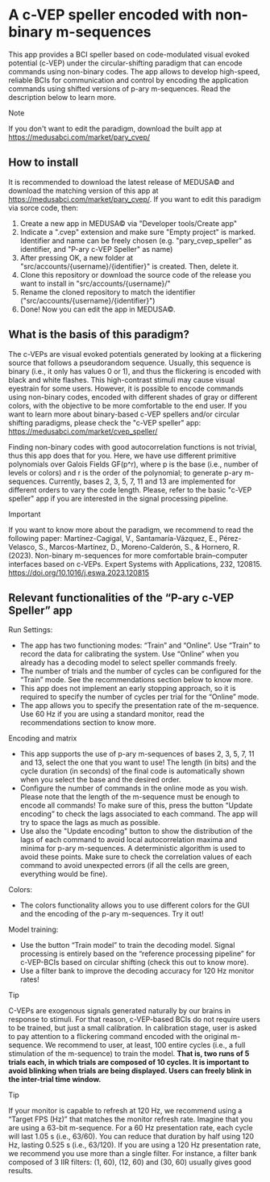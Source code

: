 # A c-VEP speller encoded with non-binary m-sequences
This app provides a BCI speller based on code-modulated visual evoked potential (c-VEP) under the circular-shifting paradigm that can encode commands using non-binary codes. The app allows to develop high-speed, reliable BCIs for communication and control by encoding the application commands using shifted versions of p-ary m-sequences. Read the description below to learn more.

> [!NOTE]
> If you don't want to edit the paradigm, download the built app at https://medusabci.com/market/pary_cvep/

## How to install
It is recommended to download the latest release of MEDUSA© and download the matching version of this app at https://medusabci.com/market/pary_cvep/. If you want to edit this paradigm via sorce code, then:
1. Create a new app in MEDUSA© via "Developer tools/Create app"
2. Indicate a ".cvep" extension and make sure "Empty project" is marked. Identifier and name can be freely chosen (e.g. "pary_cvep_speller" as identifier, and "P-ary c-VEP Speller" as name)
3. After pressing OK, a new folder at "src/accounts/{username}/{identifier}" is created. Then, delete it.
4. Clone this repository or download the source code of the release you want to install in "src/accounts/{username}/"
5. Rename the cloned repository to match the identifier ("src/accounts/{username}/{identifier}")
6. Done! Now you can edit the app in MEDUSA©.

## What is the basis of this paradigm?
The c-VEPs are visual evoked potentials generated by looking at a flickering source that follows a pseudorandom sequence. Usually, this sequence is binary (i.e., it only has values 0 or 1), and thus the flickering is encoded with black and white flashes. This high-contrast stimuli may cause visual eyestrain for some users. However, it is possible to encode commands using non-binary codes, encoded with different shades of gray or different colors, with the objective to be more comfortable to the end user. If you want to learn more about binary-based c-VEP spellers and/or circular shifting paradigms, please check the "c-VEP speller" app: https://medusabci.com/market/cvep_speller/ 

Finding non-binary codes with good autocorrelation functions is not trivial, thus this app does that for you. Here, we have use different primitive polynomials over Galois Fields GF(p^r), where p is the base (i.e., number of levels or colors) and r is the order of the polynomial; to generate p-ary m-sequences. Currently, bases 2, 3, 5, 7, 11 and 13 are implemented for different orders to vary the code length. Please, refer to the basic "c-VEP speller" app if you are interested in the signal processing pipeline.

> [!IMPORTANT]
> If you want to know more about the paradigm, we recommend to read the following paper: Martínez-Cagigal, V., Santamaría-Vázquez, E., Pérez-Velasco, S., Marcos-Martínez, D., Moreno-Calderón, S., & Hornero, R. (2023). Non-binary m-sequences for more comfortable brain–computer interfaces based on c-VEPs. Expert Systems with Applications, 232, 120815. https://doi.org/10.1016/j.eswa.2023.120815

## Relevant functionalities of the “P-ary c-VEP Speller” app
Run Settings:

- The app has two functioning modes: “Train” and “Online”. Use “Train” to record the data for calibrating the system. Use “Online” when you already has a decoding model to select speller commands freely.
- The number of trials and the number of cycles can be configured for the “Train” mode. See the recommendations section below to know more.
- This app does not implement an early stopping approach, so it is required to specify the number of cycles per trial for the “Online” mode.
- The app allows you to specify the presentation rate of the m-sequence. Use 60 Hz if you are using a standard monitor, read the recommendations section to know more.

Encoding and matrix

- This app supports the use of p-ary m-sequences of bases 2, 3, 5, 7, 11 and 13, select the one that you want to use! The length (in bits) and the cycle duration (in seconds) of the final code is automatically shown when you select the base and the desired order.
- Configure the number of commands in the online mode as you wish. Please note that the length of the m-sequence must be enough to encode all commands! To make sure of this, press the button “Update encoding” to check the lags associated to each command. The app will try to space the lags as much as possible.
- Use also the "Update encoding" button to show the distribution of the lags of each command to avoid local autocorrelation maxima and minima for p-ary m-sequences. A deterministic algorithm is used to avoid these points. Make sure to check the correlation values of each command to avoid unexpected errors (if all the cells are green, everything would be fine).

Colors:

- The colors functionality allows you to use different colors for the GUI and the encoding of the p-ary m-sequences. Try it out!

Model training:

- Use the button “Train model” to train the decoding model. Signal processing is entirely based on the “reference processing pipeline” for c-VEP-BCIs based on circular shifting (check this out to know more).
- Use a filter bank to improve the decoding accuracy for 120 Hz monitor rates!
 
> [!TIP]
> C-VEPs are exogenous signals generated naturally by our brains in response to stimuli. For that reason, c-VEP-based BCIs do not require users to be trained, but just a small calibration. In calibration stage, user is asked to pay attention to a flickering command encoded with the original m-sequence. We recommend to user, at least, 100 entire cycles (i.e., a full stimulation of the m-sequence) to train the model. **That is, two runs of 5 trials each, in which trials are composed of 10 cycles. It is important to avoid blinking when trials are being displayed. Users can freely blink in the inter-trial time window.**

> [!TIP]
> If your monitor is capable to refresh at 120 Hz, we recommend using a “Target FPS (Hz)” that matches the monitor refresh rate. Imagine that you are using a 63-bit m-sequence. For a 60 Hz presentation rate, each cycle will last 1.05 s (i.e., 63/60). You can reduce that duration by half using 120 Hz, lasting 0.525 s (i.e., 63/120). If you are using a 120 Hz presentation rate, we recommend you use more than a single filter. For instance, a filter bank composed of 3 IIR filters: (1, 60), (12, 60) and (30, 60) usually gives good results.
